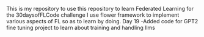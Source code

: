 This is my repository to use this repository to learn Federated Learning for the 30daysofFLCode challenge
I use flower framework to implement various aspects of FL so as to learn by doing.
Day 19
-Added code for GPT2 fine tuning project to learn about training and handling llms 
